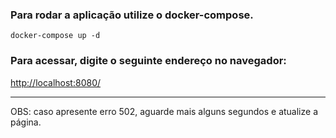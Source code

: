 ### Para rodar a aplicação utilize o docker-compose.

```
docker-compose up -d 
```

### Para acessar, digite o seguinte endereço no navegador:

[http://localhost:8080/](http://localhost:8080/)

---
OBS: caso apresente erro 502, aguarde mais alguns segundos e atualize a página.
